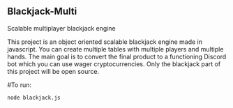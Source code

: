 ## Blackjack-Multi
Scalable multiplayer blackjack engine 

This project is an object oriented scalable blackjack engine made in javascript. You can create multiple tables with multiple players and multiple hands. The main goal is to convert the final product to a functioning Discord bot which you can use wager cryptocurrencies. Only the blackjack part of this project will be open source.


#To run:

```
node blackjack.js
```
